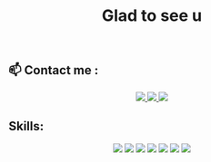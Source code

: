 
<h1 align="center">Glad to see u</h1>




<br />

## 📫 Contact me :



<p align="center">
  <a href="https://www.facebook.com/profile.php?id=100090748884506" alt="Facebook" target="_blank">
    <img src="https://img.icons8.com/fluent/48/000000/facebook-new.png" target="_blank" />
  </a> 
  <a href="https://github.com/trungcrbay" alt="Github" target="_blank">
    <img src="https://img.icons8.com/fluent/48/000000/github.png"/>
  </a> 
  <a href="mailto:trungnguyenjr123@gmail.com" alt="Email" target="_blank">
    <img src="https://img.icons8.com/fluent/48/000000/mailing.png"/>
  </a>
</p>

## Skills:
<p align="center">
  <img src="https://img.icons8.com/color/48/null/html-5--v1.png"/>
  <img src="https://img.icons8.com/fluency/48/null/css3.png"/>
  <img src="https://img.icons8.com/color/48/null/javascript--v1.png"/>
  <img src="https://img.icons8.com/fluency/48/null/typescript--v1.png"/>
  <img src="https://img.icons8.com/office/40/null/react.png"/>
  <img src="https://img.icons8.com/color/48/000000/mysql-logo.png"/>
  <img src="https://img.icons8.com/officel/40/null/php-logo.png"/>
</p>




